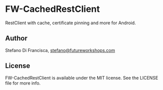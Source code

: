 # FW-CachedRestClient
RestClient with cache, certificate pinning and more for Android.

## Author

Stefano Di Francisca, stefano@futureworkshops.com

## License

FW-CachedRestClient is available under the MIT license. See the LICENSE file for more info.
